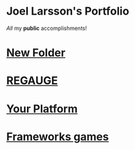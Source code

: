 # Joel Larsson's Portfolio

_All_ my **public** accomplishments!

# [New Folder](New%20Folder)
# [REGAUGE](REGAUGE)
# [Your Platform](Your%20Platform)
# [Frameworks games](Frameworks%20games)
